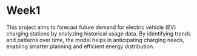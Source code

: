 # Week1
This project aims to forecast future demand for electric vehicle (EV) charging stations by analyzing historical usage data. By identifying trends and patterns over time, the model helps in anticipating charging needs, enabling smarter planning and efficient energy distribution.

